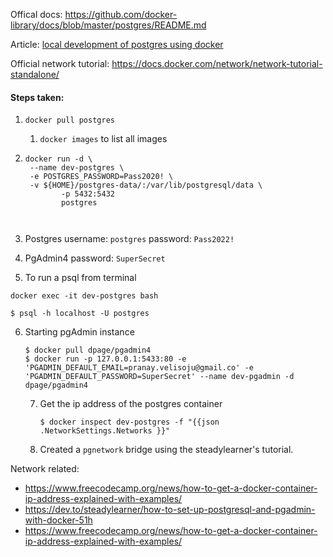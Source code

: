Offical docs: https://github.com/docker-library/docs/blob/master/postgres/README.md

Article: [local development of postgres using docker](https://towardsdatascience.com/local-development-set-up-of-postgresql-with-docker-c022632f13ea)

Official network tutorial: https://docs.docker.com/network/network-tutorial-standalone/





#### Steps taken:

1. `docker pull postgres` 

   1. `docker images` to list all images

2. ```
   docker run -d \
   	--name dev-postgres \
   	-e POSTGRES_PASSWORD=Pass2020! \
   	-v ${HOME}/postgres-data/:/var/lib/postgresql/data \
           -p 5432:5432
           postgres
           
        
   ```

3. Postgres username: `postgres`       password: `Pass2022!`

4. PgAdmin4 password: `SuperSecret`

5.  To run a psql from terminal

   ```
   docker exec -it dev-postgres bash
   
   $ psql -h localhost -U postgres
   ```

   

6. Starting pgAdmin instance

   ```
   $ docker pull dpage/pgadmin4
   $ docker run -p 127.0.0.1:5433:80 -e 'PGADMIN_DEFAULT_EMAIL=pranay.velisoju@gmail.co' -e 'PGADMIN_DEFAULT_PASSWORD=SuperSecret' --name dev-pgadmin -d dpage/pgadmin4
   ```

   

   7. Get the ip address of the postgres container 

      ```
      $ docker inspect dev-postgres -f "{{json .NetworkSettings.Networks }}"
      ```

   8. Created a `pgnetwork`  bridge using the steadylearner's tutorial.

Network related: 

- https://www.freecodecamp.org/news/how-to-get-a-docker-container-ip-address-explained-with-examples/
- https://dev.to/steadylearner/how-to-set-up-postgresql-and-pgadmin-with-docker-51h
- https://www.freecodecamp.org/news/how-to-get-a-docker-container-ip-address-explained-with-examples/